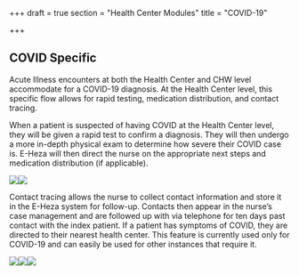 +++
draft = true
section = "Health Center Modules"
title = "COVID-19"

+++
## **COVID Specific**

Acute Illness encounters at both the Health Center and CHW level accommodate for a COVID-19 diagnosis. At the Health Center level, this specific flow allows for rapid testing, medication distribution, and contact tracing.

When a patient is suspected of having COVID at the Health Center level, they will be given a rapid test to confirm a diagnosis. They will then undergo a more in-depth physical exam to determine how severe their COVID case is. E-Heza will then direct the nurse on the appropriate next steps and medication distribution (if applicable).  
  
![](/uploads/ammox.png)![](/uploads/yes.png)

Contact tracing allows the nurse to collect contact information and store it in the E-Heza system for follow-up. Contacts then appear in the nurse’s case management and are followed up with via telephone for ten days past contact with the index patient. If a patient has symptoms of COVID, they are directed to their nearest health center. This feature is currently used only for COVID-19 and can easily be used for other instances that require it.

![](/uploads/contract-tracing.png)![](/uploads/contact-tracing-copy.png)![](/uploads/case-management-health-center.png)